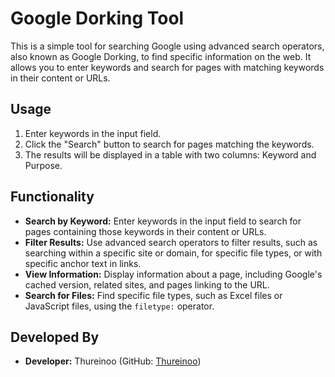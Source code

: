 # Google Dorking Tool

This is a simple tool for searching Google using advanced search operators, also known as Google Dorking, to find specific information on the web. It allows you to enter keywords and search for pages with matching keywords in their content or URLs.

## Usage

1. Enter keywords in the input field.
2. Click the "Search" button to search for pages matching the keywords.
3. The results will be displayed in a table with two columns: Keyword and Purpose.

## Functionality

- **Search by Keyword:** Enter keywords in the input field to search for pages containing those keywords in their content or URLs.
- **Filter Results:** Use advanced search operators to filter results, such as searching within a specific site or domain, for specific file types, or with specific anchor text in links.
- **View Information:** Display information about a page, including Google's cached version, related sites, and pages linking to the URL.
- **Search for Files:** Find specific file types, such as Excel files or JavaScript files, using the `filetype:` operator.

## Developed By

- **Developer:** Thureinoo (GitHub: [Thureinoo](https://github.com/Thureinoo))